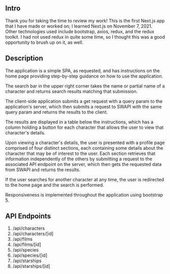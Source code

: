 ## Intro

Thank you for taking the time to review my work!  This is the first Next.js 
app that I have made or worked on; I learned Next.js on November 7, 2021.
Other technologies used include bootstrap, axios, redux, and the redux 
toolkit.  I had not used redux in quite some time, so I thought this was a 
good opportunity to brush up on it, as well.  

## Description

The application is a simple SPA, as requested, and has instructions on
the home page providing step-by-step guidance on how to use the application.

The search bar in the upper right corner takes the name or partial name
of a character and returns search results matching that submission.

The client-side application submits a get request with a query param
to the application's server, which then submits a request to SWAPI
with the same query param and returns the results to the client.

The results are displayed in a table below the instructions, which has
a column holding a button for each character that allows the user to view
that character's details.

Upon viewing a character's details, the user is presented with a profile
page comprised of four distinct sections, each containing some details 
about the character that may be of interest to the user.  Each section
retrieves that information independently of the others by submitting a
request to the associated API endpoint on the server, which then gets
the requested data from SWAPI and returns the results.

If the user searches for another character at any time, the user is 
redirected to the home page and the search is performed.

Responsiveness is implemented throughout the application using bootstrap 5.

## API Endpoints

1. /api/characters
2. /api/characters/\[id]
3. /api/films
4. /api/films/\[id]
5. /api/species
6. /api/species/\[id]
7. /api/starships
8. /api/starships/\[id]
